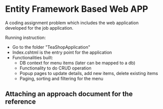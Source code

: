 # Entity Framework Based Web APP

A coding assignment problem which includes the web application developed for the job application. 

Running instruction:

- Go to the folder "TeaShopApplication"
- Index.cshtml is the entry point for the application
- Functionalities built: 
  - DB context for menu items (later can be mapped to a db)
  - Functionality to do CRUD operation
  - Popup pages to update details, add new items, delete existing items
  - Paging, sorting and filtering for the menu

## Attaching an approach document for the reference



